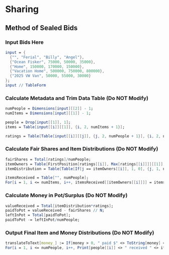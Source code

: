 # Sharing
## Method of Sealed Bids
### Input Bids Here
```Mathematica
input = {
  {"", "Ferial", "Billy", "Angel"},
  {"Ocean Fisker", 75000, 50000, 35000},
  {"Home", 150000, 170000, 150000},
  {"Vacation Home", 500000, 750000, 800000},
  {"2025 VW Van", 50000, 55000, 30000}
};
input // TableForm
```

### Calculate Metadata and Trim Data Table (Do NOT Modify)
```Mathematica
numPeople = Dimensions[input][[2]] - 1;
numItems = Dimensions[input][[1]] - 1;

people = Drop[input[[1]], 1];
items = Table[input[[i]][[1]], {i, 2, numItems + 1}];

ratings = Table[Table[input[[i]][[j]], {j, 2, numPeople + 1}], {i, 2, numItems + 1}];
```

### Calculate Fair Shares and Item Distributions (Do NOT Modify)
```Mathematica
fairShares = Total[ratings]/numPeople;
itemOwners = Table[FirstPosition[ratings[[i]], Max[ratings[[i]]]][[1]], {i, 1, numItems}];
itemDistribution = Table[Table[If[j == itemOwners[[i]], 1, 0], {j, 1, numPeople}], {i, 1, numItems}];

itemsReceived = Table["", numPeople];
For[i = 1, i <= numItems, i++, itemsReceived[[itemOwners[[i]]]] = itemsReceived[[itemOwners[[i]]]] <> items[[i]] <> ", "]
```

### Calculate Money in Pot/Surplus (Do NOT Modify)
```Mathematica
valueReceived = Total[itemDistribution*ratings];
paidToPot = valueReceived - fairShares // N;
leftInPot = Total[paidToPot];
paidToPot -= leftInPot/numPeople;
```

### Output Final Item and Money Distributions (Do NOT Modify)
```Mathematica
translateToText[money_] := If[money > 0, " paid $" <> ToString[money] <> " to the pot.", " received $" <> ToString[-money] <> " from the pot."]
For[i = 1, i <= numPeople, i++, Print[people[[i]] <> " received " <> itemsReceived[[i]] <> "and" <> translateToText[paidToPot[[i]]]]]
```
